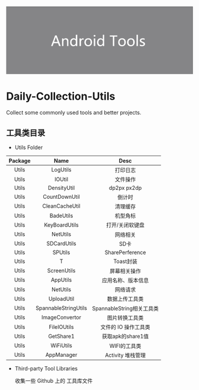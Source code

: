 ![avatar](/assets/icon.png)

# Daily-Collection-Utils

Collect some commonly used tools and better projects.

## 工具类目录

- Utils Folder

| Package |         Name         |           Desc            |
| :-----: | :------------------: | :-----------------------: |
|  Utils  |       LogUtils       |         打印日志          |
|  Utils  |        IOUtil        |         文件操作          |
|  Utils  |     DensityUtil      |        dp2px px2dp        |
|  Utils  |    CountDownUtil     |          倒计时           |
|  Utils  |    CleanCacheUtil    |         清理缓存          |
|  Utils  |      BadeUtils       |         机型角标          |
|  Utils  |    KeyBoardUtils     |      打开/关闭软键盘      |
|  Utils  |       NetUtils       |         网络相关          |
|  Utils  |     SDCardUtils      |           SD卡            |
|  Utils  |       SPUtils        |      SharePerference      |
|  Utils  |          T           |         Toast封装         |
|  Utils  |     ScreenUtils      |       屏幕相关操作        |
|  Utils  |       AppUtils       |    应用名称、版本信息     |
|  Utils  |       NetUtils       |         网络请求          |
|  Utils  |      UploadUtil      |      数据上传工具类       |
|  Utils  | SpannableStringUtils | SpannableString相关工具类 |
|  Utils  |    ImageConvertor    |      图片转换工具类       |
|  Utils  |     FileIOUtils      |   文件的 IO 操作工具类    |
|  Utils  |      GetShare1       |     获取apk的share1值     |
|  Utils  |      WiFiUtils       |       WIFI的工具类        |
|  Utils  |      AppManager      |     Activity 堆栈管理     |

- Third-party Tool Libraries

  收集一些 Github 上的 工具库文件
